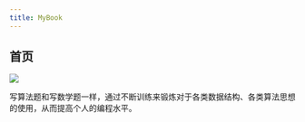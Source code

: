 ```yaml
---
title: MyBook
---
```

## 首页
<p><img src="https://ghchart.rshah.org/ivylet" /></p>

写算法题和写数学题一样，通过不断训练来锻炼对于各类数据结构、各类算法思想的使用，从而提高个人的编程水平。
